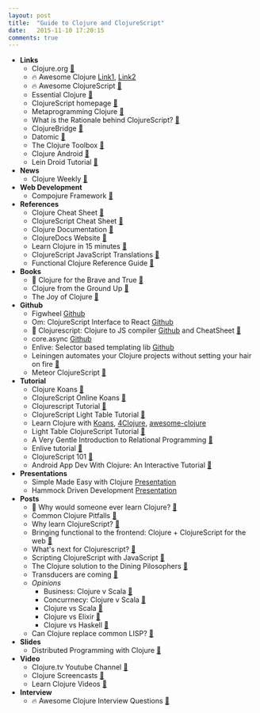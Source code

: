 ```yaml
---
layout: post
title:  "Guide to Clojure and ClojureScript"
date:   2015-11-10 17:20:15
comments: true
---
```



- **Links**
    - Clojure.org [:link:](http://clojure.org/)
    - :fire: Awesome Clojure [Link1](https://github.com/razum2um/awesome-clojure), [Link2](https://github.com/mbuczko/awesome-clojure)
    - :fire: Awesome ClojureScript [:link:](https://github.com/emrehan/clojurescript-awesome)
    - Essential Clojure [:link:](http://clojure-doc.org/articles/content.html#essentialse)
    - ClojureScript homepage [:link:](http://cljsjs.github.io/)
    - Metaprogramming Clojure [:link:](http://clojure-doc.org/articles/language/macros.html)
    - What is the Rationale behind ClojureScript? [:link:](https://github.com/clojure/clojurescript/wiki/Rationale)
    - ClojureBridge [:link:](http://www.clojurebridge.org/)
    - Datomic [:link:](http://www.datomic.com/)
    - The Clojure Toolbox [:link:](http://www.clojure-toolbox.com/)
    - Clojure Android [:link:](http://clojure-android.info/)
    - Lein Droid Tutorial [:link:](https://github.com/clojure-android/lein-droid/wiki/Tutorial)
- **News**
    - Clojure Weekly [:link:](http://reborg.tumblr.com/)
- **Web Development**
    - Compojure Framework [:link:](https://github.com/weavejester/compojure/wiki)
- **References**
    - Clojure Cheat Sheet [:link:](http://clojure.org/cheatsheet)
    - ClojureScript Cheat Sheet [:link:](http://cljs.info/cheatsheet/)
    - Clojure Documentation [:link:](http://clojure-doc.org/)
    - ClojureDocs Website [:link:](http://clojuredocs.org/)
    - Learn Clojure in 15 minutes [:link:](http://adambard.com/blog/clojure-in-15-minutes/)
    - ClojureScript JavaScript Translations [:link:](http://himera.herokuapp.com/index.html)
    - Functional Clojure Reference Guide [:link:](https://dzone.com/storage/assets/3818-rc122-010d-clojure.pdf)
- **Books** 
    - :raised_hands: Clojure for the Brave and True [:link:](http://www.braveclojure.com/introduction/)
    - Clojure from the Ground Up [:link:](https://aphyr.com/posts/301-clojure-from-the-ground-up-welcome)
    - The Joy of Clojure [:link:](http://www.joyofclojure.com/)
- **Github**
    - Figwheel [Github](https://github.com/bhauman/lein-figwheel)
    - Om: ClojureScript Interface to React [Github](https://github.com/omcljs/om)
    - :raised_hands: Clojurescript: Clojure to JS compiler [Github](https://github.com/clojure/clojurescript) and CheatSheet [:link:](http://himera.herokuapp.com/index.html)
    - core.async [Github](https://github.com/clojure/core.async)
    - Enlive: Selector based templating lib [Github](https://github.com/cgrand/enlive)
    - Leiningen automates your Clojure projects without setting your hair on fire [:link:](https://github.com/technomancy/leiningen)
    - Meteor ClojureScript [:link:](https://github.com/mystor/meteor-clojurescript)
- **Tutorial**
    - Clojure Koans [:link:](https://github.com/functional-koans/clojure-koans)
    - ClojureScript Online Koans [:link:](http://clojurescriptkoans.com/)
    - Clojurescript Tutorial [:link:](https://www.niwi.nz/cljs-workshop/)
    - ClojureScript Light Table Tutorial [:link:](https://github.com/swannodette/lt-cljs-tutorial)
    - Learn Clojure with [Koans](https://github.com/functional-koans/clojure-koans), [4Clojure](https://www.4clojure.com/problems), [awesome-clojure](https://github.com/razum2um/awesome-clojure)
    - Light Table ClojureScript Tutorial [:link:](https://github.com/swannodette/lt-cljs-tutorial)
    - A Very Gentle Introduction to Relational Programming [:link:](https://github.com/swannodette/logic-tutorial)
    - Enlive tutorial [:link:](https://github.com/swannodette/enlive-tutorial)
    - ClojureScript 101 [:link:](http://swannodette.github.io/2013/11/07/clojurescript-101/)
    - Android App Dev With Clojure: An Interactive Tutorial [:link:](https://github.com/alexander-yakushev/events/blob/master/tutorial.md)
- **Presentations**
    - Simple Made Easy with Clojure [Presentation](http://www.infoq.com/presentations/Simple-Made-Easy) 
    - Hammock Driven Development [Presentation](https://www.youtube.com/watch?v=f84n5oFoZBc)
- **Posts**
    - :raised_hands: Why would someone ever learn Clojure? [:link:](https://www.quora.com/Why-would-someone-learn-Clojure)
    - Common Clojure Pitfalls [:link:](http://stackoverflow.com/questions/2020570/common-programming-mistakes-for-clojure-developers-to-avoid/2021343#2021343)
    - Why learn ClojureScript? [:link:](https://www.quora.com/Why-ClojureScript)
    - Bringing functional to the frontend: Clojure + ClojureScript for the web [:link:](http://blog.getprismatic.com/bringing-functional-to-the-frontend-clojure-clojurescript-for-the-web/)
    - What's next for Clojurescript? [:link:](http://swannodette.github.io/2015/07/29/clojurescript-17/)
    - Scripting ClojureScript with JavaScript [:link:](http://swannodette.github.io/2015/03/10/scripting-clojurescript-with-javascript/)
    - The Clojure solution to the Dining Pilosophers [:link:](http://www.bestinclass.dk/blog/dining-philosophers-the-4th-solution)
    - Transducers are coming [:link:](http://blog.cognitect.com/blog/2014/8/6/transducers-are-coming)
    - *Opinions*
        - Business: Clojure v Scala [:link:](http://www.bestinclass.dk/blog/scala-vs-clojure-lets-get-down-to-business)
        - Concurrnecy: Clojure v Scala [:link:](http://www.bestinclass.dk/blog/scala-vs-clojure-round-2-concurrency)
        - Clojure vs Scala [:link:](https://www.quora.com/What-are-some-advantages-of-Clojure-over-Scala)
        - Clojure vs Elixir [:link:](https://www.quora.com/Functional-Programming/Why-choose-Clojure-over-Elixir)
        - Clojure vs Haskell [:link:](https://www.quora.com/Which-power-programming-language-should-I-put-the-effort-into-learning-this-year-Clojure-or-Haskell)
    - Can Clojure replace common LISP? [:link:](https://www.quora.com/Can-Clojure-eventually-replace-Common-Lisp)
- **Slides**
    - Distributed Programming with Clojure [:floppy_disk:](https://speakerdeck.com/kachayev/deterministic-parallel-and-distributed-programming-with-clojure)
- **Video**
    - Clojure.tv Youtube Channel [:link:](https://www.youtube.com/channel/UCaLlzGqiPE2QRj6sSOawJRg)
    - Clojure Screencasts [:link:](http://www.clojurescreencasts.com/)
    - Learn Clojure Videos [:link:](http://learn-clojure.com/clojure_videos.html)
- **Interview**
    - :fire: Awesome Clojure Interview Questions [:link:](https://github.com/MaximAbramchuck/awesome-interviews#clojure)